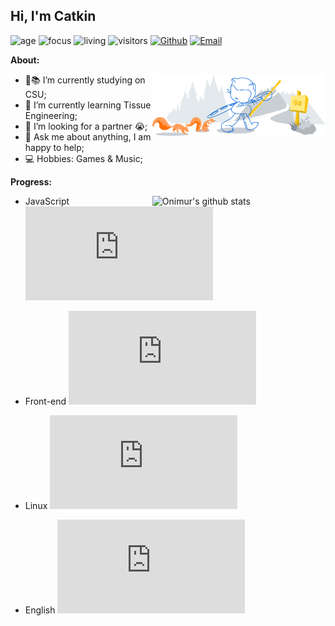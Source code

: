 ## Hi, I'm Catkin

![age](https://img.shields.io/badge/age-27-blue)
![focus](https://img.shields.io/badge/focus-graduation-brightgreen)
![living](https://img.shields.io/badge/living-changsha-3c9)
![visitors](https://windard-visitor-badge.glitch.me/badge?page_id=IamCatkin.github.profile)
[![Github](https://img.shields.io/badge/-Github-000?style=flat&logo=Github&logoColor=white)](https://github.com/IamCatkin)
[![Email](https://img.shields.io/badge/-Gmail-c14438?style=flat&logo=Gmail&logoColor=white)](mailto:i@catkin.moe)

**About:**

<img width="55%" align="right" alt="Github" src="https://raw.githubusercontent.com/IamCatkin/IamCatkin/master/img/git-header.svg" />

- 👦📚 I’m currently studying on CSU;
- 🌱 I’m currently learning Tissue Engineering; 
- 🤔 I’m looking for a partner 😭;
- 💬 Ask me about anything, I am happy to help;
- 💻 Hobbies: Games & Music;

**Progress:** 

<p>
  <a href="https://github.com/IamCatkin">
    <img width="55%" align="right" alt="Onimur's github stats" src="https://github-readme-stats.vercel.app/api?username=IamCatkin&show_icons=true" />
  </a>

- JavaScript ![JavaScript learning progress](http://www.yarntomato.com/percentbarmaker/button.php?barPosition=5&leftFill=%2300FFFF "JavaScript learning progress")

- Front-end ![Front-end learning progress](http://www.yarntomato.com/percentbarmaker/button.php?barPosition=10&leftFill=%2300FFFF "Front-end learning progress")

- Linux ![Linux learning progress](http://www.yarntomato.com/percentbarmaker/button.php?barPosition=10&leftFill=%2300FFFF "Linux learning progress")

- English ![English learning progress](http://www.yarntomato.com/percentbarmaker/button.php?barPosition=30&leftFill=%2300FFFF "English learning progress")
</p>
